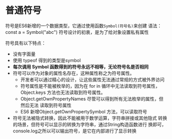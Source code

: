 # 普通符号

符号是ES6新增的一个数据类型，它通过使用函数```Symbol(符号名)```来创建
  语法： const a = Symbol("abc")
符号设计的初衷，是为了给对象设置私有属性

符号具有以下特点：
  - 没有字面量
  - 使用 typeof 得到的类型是symbol
  - **每次调用 Symbol 函数得到的符号永远不相等，无论符号名是否相同**
  - 符号可以作为对象的属性名存在，这种属性称之为符号属性。
    - 开发者可以通过精心的设计，让这些属性无法通过常规的方式被外界访问
    - 符号属性是不能被枚举的，因为在 for in 循环中无法读取到符号属性，
      Object.keys 方法也无法读取到符号属性。
    - Object.getOwnPropertyNames 尽管可以得到所有无法枚举的属性，但然后无法
      读取到符号属性
    - ES6 新增Object.getOwnPropertySymbol 方法，可以读取符号
  - 符号无法被隐式转换，因此不能被用于数学运算，字符串拼接或其他隐式
      转换的场景，但符号可以显示的转换为字符串，通过String构造函数进行
      换即可，console.log之所以可以输出符号，是它在内部进行了显示转换


